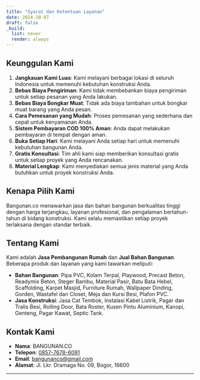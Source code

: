 ```yaml
---
title: "Syarat dan Ketentuan Layanan"
date: 2024-10-07
draft: false
_build:
  list: never
  render: always
---
```


## Keunggulan Kami

1. **Jangkauan Kami Luas**: Kami melayani berbagai lokasi di seluruh Indonesia untuk memenuhi kebutuhan konstruksi Anda.
2. **Bebas Biaya Pengiriman**: Kami tidak membebankan biaya pengiriman untuk setiap pesanan yang Anda lakukan.
3. **Bebas Biaya Bongkar Muat**: Tidak ada biaya tambahan untuk bongkar muat barang yang Anda pesan.
4. **Cara Pemesanan yang Mudah**: Proses pemesanan yang sederhana dan cepat untuk kenyamanan Anda.
5. **Sistem Pembayaran COD 100% Aman**: Anda dapat melakukan pembayaran di tempat dengan aman.
6. **Buka Setiap Hari**: Kami melayani Anda setiap hari untuk memenuhi kebutuhan bangunan Anda.
7. **Gratis Konsultasi**: Tim ahli kami siap memberikan konsultasi gratis untuk setiap proyek yang Anda rencanakan.
8. **Material Lengkap**: Kami menyediakan semua jenis material yang Anda butuhkan untuk proyek konstruksi Anda.

## Kenapa Pilih Kami

Bangunan.co menawarkan jasa dan bahan bangunan berkualitas tinggi dengan harga terjangkau, layanan profesional, dan pengalaman bertahun-tahun di bidang konstruksi. Kami selalu memastikan setiap proyek terlaksana dengan standar terbaik.

## Tentang Kami

Kami adalah **Jasa Pembangunan Rumah** dan **Jual Bahan Bangunan**. Beberapa produk dan layanan yang kami tawarkan meliputi:

- **Bahan Bangunan**: Pipa PVC, Kolam Terpal, Playwood, Precast Beton, Readymix Beton, Steger Bambu, Material Pasir, Batu Bata Hebel, Scaffolding, Karpet Masjid, Furniture Rumah, Wallpaper Dinding, Gorden, Wastafel dan Closet, Meja dan Kursi Besi, Plafon PVC.
- **Jasa Konstruksi**: Jasa Cat Tembok, Instalasi Kabel Listrik, Pagar dan Tralis Besi, Rolling Door, Bata Roster, Kusen Pintu Aluminium, Kanopi, Genteng, Pagar Kawat, Septic Tank.

## Kontak Kami

- **Nama**: BANGUNAN.CO
- **Telepon**: [0857-7678-6091](tel:085776786091)
- **Email**: [bangunanco@gmail.com](mailto:bangunanco@gmail.com)
- **Alamat**: Jl. Lkr. Dramaga No. 09, Bogor, 16600

---
